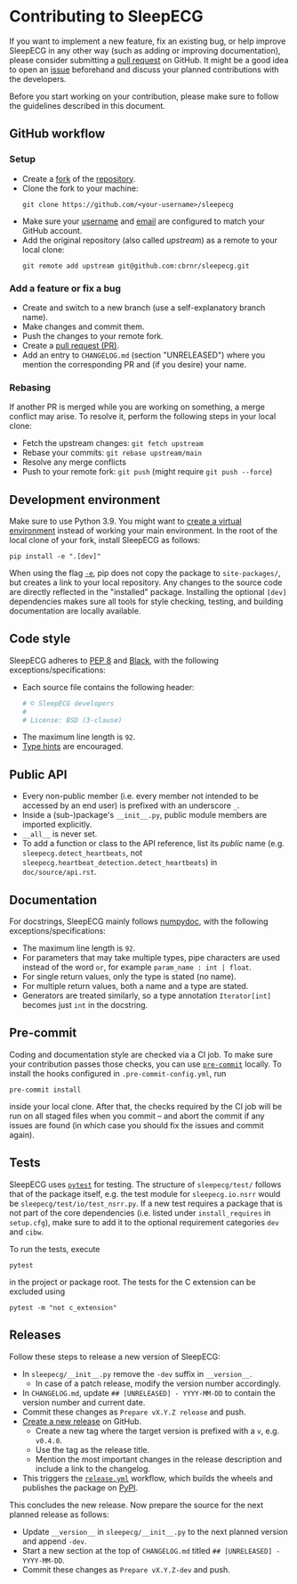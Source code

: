 # Contributing to SleepECG
If you want to implement a new feature, fix an existing bug, or help improve SleepECG in any other way (such as adding or improving documentation), please consider submitting a [pull request](https://github.com/cbrnr/sleepecg/pulls) on GitHub. It might be a good idea to open an [issue](https://github.com/cbrnr/sleepecg/issues) beforehand and discuss your planned contributions with the developers.

Before you start working on your contribution, please make sure to follow the guidelines described in this document.


## GitHub workflow
### Setup
- Create a [fork](https://docs.github.com/en/get-started/quickstart/fork-a-repo) of the [repository](https://github.com/cbrnr/sleepecg).
- Clone the fork to your machine:
    ```
    git clone https://github.com/<your-username>/sleepecg
    ```
- Make sure your [username](https://docs.github.com/en/get-started/getting-started-with-git/setting-your-username-in-git) and [email](https://docs.github.com/en/github/setting-up-and-managing-your-github-user-account/managing-email-preferences/setting-your-commit-email-address#setting-your-commit-email-address-in-git) are configured to match your GitHub account.
- Add the original repository (also called _upstream_) as a remote to your local clone:
    ```
    git remote add upstream git@github.com:cbrnr/sleepecg.git
    ```


### Add a feature or fix a bug
- Create and switch to a new branch (use a self-explanatory branch name).
- Make changes and commit them.
- Push the changes to your remote fork.
- Create a [pull request (PR)](https://github.com/cbrnr/sleepecg/pulls).
- Add an entry to `CHANGELOG.md` (section "UNRELEASED") where you mention the corresponding PR and (if you desire) your name.


### Rebasing
If another PR is merged while you are working on something, a merge conflict may arise. To resolve it, perform the following steps in your local clone:
- Fetch the upstream changes: `git fetch upstream`
- Rebase your commits: `git rebase upstream/main`
- Resolve any merge conflicts
- Push to your remote fork: `git push` (might require `git push --force`)


## Development environment
Make sure to use Python 3.9. You might want to [create a virtual environment](https://docs.python.org/3/library/venv.html#creating-virtual-environments) instead of working your main environment. In the root of the local clone of your fork, install SleepECG as follows:

```
pip install -e ".[dev]"
```

When using the flag [`-e`](https://pip.pypa.io/en/stable/cli/pip_install/#install-editable), pip does not copy the package to `site-packages/`, but creates a link to your local repository. Any changes to the source code are directly reflected in the "installed" package. Installing the optional `[dev]` dependencies makes sure all tools for style checking, testing, and building documentation are locally available.


## Code style
SleepECG adheres to [PEP 8](https://www.python.org/dev/peps/pep-0008/) and [Black](https://black.readthedocs.io/en/stable/index.html), with the following exceptions/specifications:
- Each source file contains the following header:
    ```python
    # © SleepECG developers
    #
    # License: BSD (3-clause)
    ```
- The maximum line length is `92`.
- [Type hints](https://www.python.org/dev/peps/pep-0484/) are encouraged.


## Public API
- Every non-public member (i.e. every member not intended to be accessed by an end user) is prefixed with an underscore `_`.
- Inside a (sub-)package's `__init__.py`, public module members are imported explicitly.
- `__all__` is never set.
- To add a function or class to the API reference, list its _public_ name (e.g. `sleepecg.detect_heartbeats`, not `sleepecg.heartbeat_detection.detect_heartbeats`) in `doc/source/api.rst`.


## Documentation
For docstrings, SleepECG mainly follows [numpydoc](https://numpydoc.readthedocs.io/en/latest/format.html), with the following exceptions/specifications:
- The maximum line length is `92`.
- For parameters that may take multiple types, pipe characters are used instead of the word `or`, for example `param_name : int | float`.
- For single return values, only the type is stated (no name).
- For multiple return values, both a name and a type are stated.
- Generators are treated similarly, so a type annotation `Iterator[int]` becomes just `int` in the docstring.


## Pre-commit
Coding and documentation style are checked via a CI job. To make sure your contribution passes those checks, you can use [`pre-commit`](https://pre-commit.com/) locally. To install the hooks configured in `.pre-commit-config.yml`, run

```
pre-commit install
```

inside your local clone. After that, the checks required by the CI job will be run on all staged files when you commit – and abort the commit if any issues are found (in which case you should fix the issues and commit again).


## Tests
SleepECG uses [`pytest`](https://docs.pytest.org/) for testing. The structure of `sleepecg/test/` follows that of the package itself, e.g. the test module for `sleepecg.io.nsrr` would be `sleepecg/test/io/test_nsrr.py`. If a new test requires a package that is not part of the core dependencies (i.e. listed under `install_requires` in `setup.cfg`), make sure to add it to the optional requirement categories `dev` and `cibw`.

To run the tests, execute
```
pytest
```
in the project or package root. The tests for the C extension can be excluded using
```
pytest -m "not c_extension"
```

## Releases
Follow these steps to release a new version of SleepECG:
- In `sleepecg/__init__.py` remove the `-dev` suffix in `__version__`.
    - In case of a patch release, modify the version number accordingly.
- In `CHANGELOG.md`, update `## [UNRELEASED] - YYYY-MM-DD` to contain the version number and current date.
- Commit these changes as `Prepare vX.Y.Z release` and push.
- [Create a new release](https://github.com/cbrnr/sleepecg/releases/new) on GitHub.
    - Create a new tag where the target version is prefixed with a `v`, e.g. `v0.4.0`.
    - Use the tag as the release title.
    - Mention the most important changes in the release description and include a link to the changelog.
- This triggers the [`release.yml`](https://github.com/cbrnr/sleepecg/blob/main/.github/workflows/release.yml) workflow, which builds the wheels and publishes the package on [PyPI](https://pypi.org/project/sleepecg).

This concludes the new release. Now prepare the source for the next planned release as follows:
- Update `__version__` in `sleepecg/__init__.py` to the next planned version and append `-dev`.
- Start a new section at the top of `CHANGELOG.md` titled `## [UNRELEASED] - YYYY-MM-DD`.
- Commit these changes as `Prepare vX.Y.Z-dev` and push.
